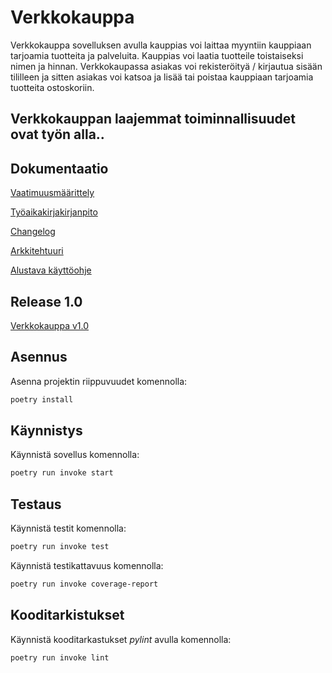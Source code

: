 # Verkkokauppa #

Verkkokauppa sovelluksen avulla kauppias voi laittaa myyntiin kauppiaan tarjoamia tuotteita ja palveluita. Kauppias voi laatia tuotteile toistaiseksi nimen ja hinnan. Verkkokaupassa asiakas voi rekisteröityä / kirjautua sisään tililleen ja sitten asiakas voi katsoa ja lisää tai poistaa kauppiaan tarjoamia tuotteita ostoskoriin.

## Verkkokauppan laajemmat toiminnallisuudet ovat työn alla.. ##

## Dokumentaatio ##
[Vaatimuusmäärittely](https://github.com/Yahimoh/ot-harjoitustyo/blob/main/Dokumentaatio/Vaatimuusmaarittely.md)

[Työaikakirjakirjanpito](https://github.com/Yahimoh/ot-harjoitustyo/blob/main/Dokumentaatio/Tyoaikakirjanpito.md)

[Changelog](https://github.com/Yahimoh/ot-harjoitustyo/blob/main/Dokumentaatio/changelog.md)

[Arkkitehtuuri](https://github.com/Yahimoh/ot-harjoitustyo/blob/main/Dokumentaatio/arkkitehtuuri.md)

[Alustava käyttöohje](https://github.com/Yahimoh/ot-harjoitustyo/blob/main/Dokumentaatio/kayttoohje.md)

## Release 1.0
[Verkkokauppa v1.0](https://github.com/Yahimoh/ot-harjoitustyo/releases/tag/1.0)

## Asennus
Asenna projektin riippuvuudet komennolla:
```bash
poetry install
```

## Käynnistys
Käynnistä sovellus komennolla:
```bash
poetry run invoke start
```

## Testaus
Käynnistä testit komennolla:
```bash
poetry run invoke test
```

Käynnistä testikattavuus komennolla:
```bash
poetry run invoke coverage-report
```

## Kooditarkistukset
Käynnistä kooditarkastukset *pylint* avulla komennolla:
```bash
poetry run invoke lint
```
